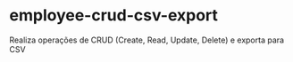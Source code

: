 # employee-crud-csv-export
Realiza operações de CRUD (Create, Read, Update, Delete) e exporta para CSV
